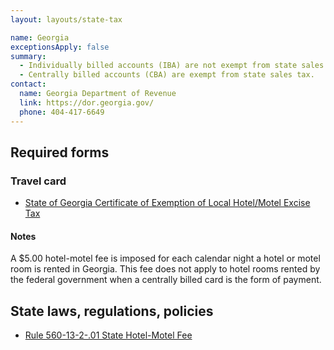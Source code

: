 ```yaml
---
layout: layouts/state-tax

name: Georgia
exceptionsApply: false
summary:
  - Individually billed accounts (IBA) are not exempt from state sales tax.
  - Centrally billed accounts (CBA) are exempt from state sales tax.
contact:
  name: Georgia Department of Revenue
  link: https://dor.georgia.gov/
  phone: 404-417-6649
---
```


## Required forms

### Travel card

* [State of Georgia Certificate of Exemption of Local Hotel/Motel Excise Tax](https://sao.georgia.gov/search?search=sog%20hotel%20tax%20exempt&sm_site_name=sao)

#### Notes

A $5.00 hotel-motel fee is imposed for each calendar night a hotel or motel room is rented in Georgia.  This fee does not apply to hotel rooms rented by the federal government when a centrally billed card is the form of payment.

## State laws, regulations, policies

* [Rule 560-13-2-.01 State Hotel-Motel Fee](https://rules.sos.ga.gov/gac/560-13-2)
